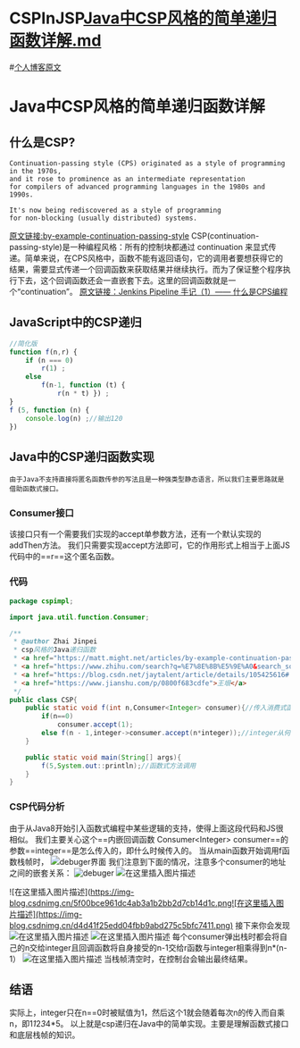 # CSPInJSP[Java中CSP风格的简单递归函数详解.md](https://github.com/40273922/CSPInJSP/files/11180611/Java.CSP.md)
#[个人博客原文](https://blog.csdn.net/m0_73469755/article/details/130022550?spm=1001.2014.3001.5502)
# Java中CSP风格的简单递归函数详解

## 什么是CSP?

```
Continuation-passing style (CPS) originated as a style of programming in the 1970s, 
and it rose to prominence as an intermediate representation 
for compilers of advanced programming languages in the 1980s and 1990s.

It's now being rediscovered as a style of programming 
for non-blocking (usually distributed) systems.
```

[原文链接:by-example-continuation-passing-style](https://matt.might.net/articles/by-example-continuation-passing-style/)
CSP(continuation-passing-style)是一种编程风格：所有的控制块都通过 continuation 来显式传递。简单来说，在CPS风格中，函数不能有返回语句，它的调用者要想获得它的结果，需要显式传递一个回调函数来获取结果并继续执行。而为了保证整个程序执行下去，这个回调函数还会一直嵌套下去。这里的回调函数就是一个“continuation”。
[原文链接：Jenkins Pipeline 手记（1）—— 什么是CPS编程](https://blog.csdn.net/jaytalent/article/details/105425616)

## JavaScript中的CSP递归

```javascript
//简化版
function f(n,r) {
    if (n === 0)
        r(1) ;
    else
        f(n-1, function (t) {
            r(n * t) }) ;
}
f (5, function (n) {
    console.log(n) ;//输出120
})

```

## Java中的CSP递归函数实现

	由于Java不支持直接将匿名函数传参的写法且是一种强类型静态语言，所以我们主要思路就是借助函数式接口。

### Consumer接口

该接口只有一个需要我们实现的accept单参数方法，还有一个默认实现的addThen方法。
我们只需要实现accept方法即可，它的作用形式上相当于上面JS代码中的==r==这个匿名函数。

### 代码

```java
package cspimpl;

import java.util.function.Consumer;

/**
 * @author Zhai Jinpei
 * csp风格的Java递归函数
 * <a href="https://matt.might.net/articles/by-example-continuation-passing-style/">csp在JS中的应用</a>
 * <a href="https://www.zhihu.com/search?q=%E7%8E%8B%E5%9E%A0&search_source=Entity&type=content">csp在Lisp编译器中</a>
 * <a href="https://blog.csdn.net/jaytalent/article/details/105425616#:~:text=%E4%BB%80%E4%B9%88%E6%98%AFCPS%20%E5%9C%A8%E5%87%BD%E6%95%B0%E5%BC%8F%E7%BC%96%E7%A8%8B%E4%B8%AD%EF%BC%8C%20CPS%20%28Continuation-Passing%20Style,%EF%BC%89%E6%98%AF%E4%B8%80%E7%A7%8D%E7%BC%96%E7%A8%8B%E9%A3%8E%E6%A0%BC%EF%BC%9A%20%E6%89%80%E6%9C%89%E7%9A%84%E6%8E%A7%E5%88%B6%E5%9D%97%E9%83%BD%E9%80%9A%E8%BF%87%20continuation%20%E6%9D%A5%E6%98%BE%E5%BC%8F%E4%BC%A0%E9%80%92%20%E3%80%82">csp的概念</a>
 * <a href="https://www.jianshu.com/p/0800f683cdfe">王垠</a>
 */
public class CSP{
    public static void f(int n,Consumer<Integer> consumer){//传入消费式函数
        if(n==0)
            consumer.accept(1);
        else f(n - 1,integer->consumer.accept(n*integer));//integer从何处传入？
    }

    public static void main(String[] args){
        f(5,System.out::println);//函数式方法调用
    }
}
```

### CSP代码分析

由于从Java8开始引入函数式编程中某些逻辑的支持，使得上面这段代码和JS很相似。
我们主要关心这个==内嵌回调函数 Consumer&lt;Integer&gt; consumer==的参数==integer==是怎么传入的，即什么时候传入的。
当从main函数开始调用f函数栈帧时，
![debuger界面](https://img-blog.csdnimg.cn/ad31cb4f90334e36a04632d69c91f3a2.png)
我们注意到下面的情况，注意多个consumer的地址之间的嵌套关系：
![debuger](https://img-blog.csdnimg.cn/9130d1a1b992446cb6ffc36eb62aecac.png)
![在这里插入图片描述](https://img-blog.csdnimg.cn/a2977c87e0dd44c0a9477a405cb032ed.png)

![在这里插入图片描述](https://img-blog.csdnimg.cn/5f00bce961dc4ab3a1b2bb2d7cb14d1c.png![在这里插入图片描述](https://img-blog.csdnimg.cn/d4d41f25edd04fbb9abd275c5bfc7411.png)
接下来你会发现
![在这里插入图片描述](https://img-blog.csdnimg.cn/3def092e14e447aab406028103137bae.png)
![在这里插入图片描述](https://img-blog.csdnimg.cn/c4fd69fd8f2b4d86957dbb4db3c1fa96.png)
每个consumer弹出栈时都会将自己的n交给integer且回调函数将自身接受的n-1交给r函数与integer相乘得到n*(n-1）
![在这里插入图片描述](https://img-blog.csdnimg.cn/719c3583891d4feabcac789a2a1d4e8c.png)
当栈帧清空时，在控制台会输出最终结果。

## 结语

实际上，integer只在n==0时被赋值为1，然后这个1就会随着每次n的传入而自乘n，即1*1*2*3*4*5。
以上就是csp递归在Java中的简单实现。主要是理解函数式接口和底层栈帧的知识。
